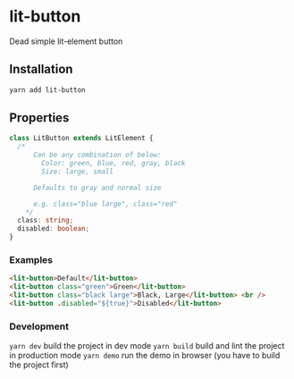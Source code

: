 # lit-button

Dead simple lit-element button

## Installation

```sh
yarn add lit-button
```

## Properties

```ts
class LitButton extends LitElement {
  /* 
      Can be any combination of below:
        Color: green, blue, red, gray, black
        Size: large, small

      Defaults to gray and normal size

      e.g. class="blue large", class="red"
    */
  class: string;
  disabled: boolean;
}
```

### Examples

```html
<lit-button>Default</lit-button>
<lit-button class="green">Green</lit-button>
<lit-button class="black large">Black, Large</lit-button> <br />
<lit-button .disabled="${true}">Disabled</lit-button>
```

### Development

`yarn dev` build the project in dev mode
`yarn build` build and lint the project in production mode
`yarn demo` run the demo in browser (you have to build the project first)
